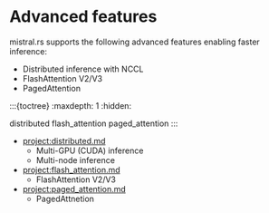 # Advanced features

mistral.rs supports the following advanced features enabling faster inference:

- Distributed inference with NCCL
- FlashAttention V2/V3
- PagedAttention

:::{toctree}
:maxdepth: 1
:hidden:

distributed
flash_attention
paged_attention
:::

- <project:distributed.md>
  - Multi-GPU (CUDA) inference
  - Multi-node inference
- <project:flash_attention.md>
  - FlashAttention V2/V3
- <project:paged_attention.md>
  - PagedAttnetion